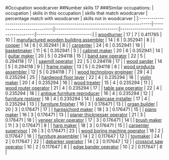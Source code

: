 #Occupation woodcarver
##Number skills 17
###Similar occupations:
| occupation                                                                          |   skills in this occupation |   skills that match woodcarver |   percentage match with woodcarver |   skills not in woodcarver |
|:------------------------------------------------------------------------------------|----------------------------:|-------------------------------:|-----------------------------------:|---------------------------:|
| [woodturner](woodturner.md)                                                         |                          17 |                              7 |                           0.411765 |                         10 |
| [manufactured wooden building assembler](manufactured_wooden_building_assembler.md) |                          14 |                              6 |                           0.352941 |                          8 |
| [cooper](cooper.md)                                                                 |                          14 |                              6 |                           0.352941 |                          8 |
| [carpenter](carpenter.md)                                                           |                          24 |                              6 |                           0.352941 |                         18 |
| [basketmaker](basketmaker.md)                                                       |                          11 |                              6 |                           0.352941 |                          5 |
| [cabinet maker](cabinet_maker.md)                                                   |                          20 |                              6 |                           0.352941 |                         14 |
| [guitar maker](guitar_maker.md)                                                     |                          20 |                              5 |                           0.294118 |                         15 |
| [band saw operator](band_saw_operator.md)                                           |                          22 |                              5 |                           0.294118 |                         17 |
| [sawmill operator](sawmill_operator.md)                                             |                          22 |                              5 |                           0.294118 |                         17 |
| [wood sander](wood_sander.md)                                                       |                          14 |                              5 |                           0.294118 |                          9 |
| [frame maker](frame_maker.md)                                                       |                          13 |                              5 |                           0.294118 |                          8 |
| [wood products assembler](wood_products_assembler.md)                               |                          12 |                              5 |                           0.294118 |                          7 |
| [wood technology engineer](wood_technology_engineer.md)                             |                          29 |                              4 |                           0.235294 |                         25 |
| [hardwood floor layer](hardwood_floor_layer.md)                                     |                          22 |                              4 |                           0.235294 |                         18 |
| [violin maker](violin_maker.md)                                                     |                          20 |                              4 |                           0.235294 |                         16 |
| [wood treater](wood_treater.md)                                                     |                          15 |                              4 |                           0.235294 |                         11 |
| [wood router operator](wood_router_operator.md)                                     |                          21 |                              4 |                           0.235294 |                         17 |
| [table saw operator](table_saw_operator.md)                                         |                          22 |                              4 |                           0.235294 |                         18 |
| [antique furniture reproducer](antique_furniture_reproducer.md)                     |                          16 |                              4 |                           0.235294 |                         12 |
| [furniture restorer](furniture_restorer.md)                                         |                          18 |                              4 |                           0.235294 |                         14 |
| [staircase installer](staircase_installer.md)                                       |                          17 |                              4 |                           0.235294 |                         13 |
| [furniture finisher](furniture_finisher.md)                                         |                          16 |                              3 |                           0.176471 |                         13 |
| [organ builder](organ_builder.md)                                                   |                          20 |                              3 |                           0.176471 |                         17 |
| [harpsichord maker](harpsichord_maker.md)                                           |                          18 |                              3 |                           0.176471 |                         15 |
| [piano maker](piano_maker.md)                                                       |                          16 |                              3 |                           0.176471 |                         13 |
| [planer thicknesser operator](planer_thicknesser_operator.md)                       |                          21 |                              3 |                           0.176471 |                         18 |
| [veneer slicer operator](veneer_slicer_operator.md)                                 |                          17 |                              3 |                           0.176471 |                         14 |
| [brush maker](brush_maker.md)                                                       |                          11 |                              3 |                           0.176471 |                          8 |
| [harp maker](harp_maker.md)                                                         |                          18 |                              3 |                           0.176471 |                         15 |
| [carpenter supervisor](carpenter_supervisor.md)                                     |                          26 |                              3 |                           0.176471 |                         23 |
| [wood boring machine operator](wood_boring_machine_operator.md)                     |                          18 |                              2 |                           0.117647 |                         16 |
| [furniture assembler](furniture_assembler.md)                                       |                          14 |                              2 |                           0.117647 |                         12 |
| [toymaker](toymaker.md)                                                             |                          24 |                              2 |                           0.117647 |                         22 |
| [debarker operator](debarker_operator.md)                                           |                          14 |                              2 |                           0.117647 |                         12 |
| [crosscut saw operator](crosscut_saw_operator.md)                                   |                          10 |                              2 |                           0.117647 |                          8 |
| [edge bander operator](edge_bander_operator.md)                                     |                          10 |                              2 |                           0.117647 |                          8 |
